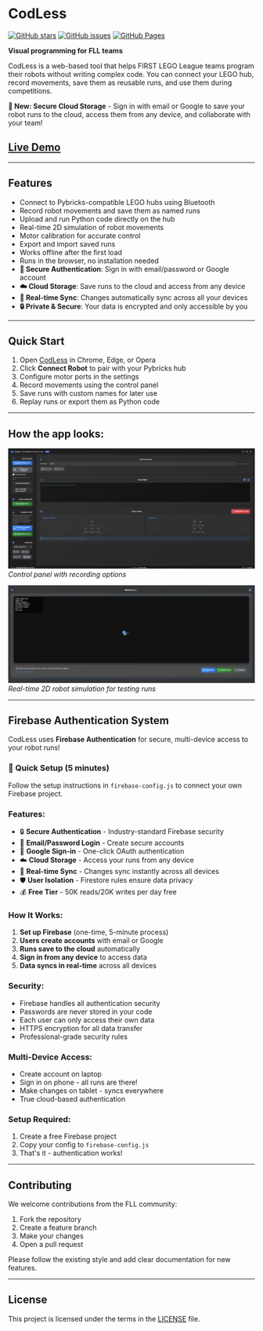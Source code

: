 # CodLess

[![GitHub stars](https://img.shields.io/github/stars/rani367/CodLess?style=social)](https://github.com/rani367/CodLess)
[![GitHub issues](https://img.shields.io/github/issues/rani367/CodLess)](https://github.com/rani367/CodLess/issues)
[![GitHub Pages](https://img.shields.io/badge/GitHub%20Pages-deployed-brightgreen)](https://rani367.github.io/CodLess/)

**Visual programming for FLL teams**

CodLess is a web-based tool that helps FIRST LEGO League teams program their robots without writing complex code. You can connect your LEGO hub, record movements, save them as reusable runs, and use them during competitions.

**🔐 New: Secure Cloud Storage** - Sign in with email or Google to save your robot runs to the cloud, access them from any device, and collaborate with your team!

## [Live Demo](https://rani367.github.io/CodLess/)

---

## Features

- Connect to Pybricks-compatible LEGO hubs using Bluetooth
- Record robot movements and save them as named runs
- Upload and run Python code directly on the hub
- Real-time 2D simulation of robot movements
- Motor calibration for accurate control
- Export and import saved runs
- Works offline after the first load
- Runs in the browser, no installation needed
- **🔐 Secure Authentication**: Sign in with email/password or Google account
- **☁️ Cloud Storage**: Save runs to the cloud and access from any device
- **🔄 Real-time Sync**: Changes automatically sync across all your devices
- **🔒 Private & Secure**: Your data is encrypted and only accessible by you

---

## Quick Start

1. Open [CodLess](https://rani367.github.io/CodLess/) in Chrome, Edge, or Opera
2. Click **Connect Robot** to pair with your Pybricks hub
3. Configure motor ports in the settings
4. Record movements using the control panel
5. Save runs with custom names for later use
6. Replay runs or export them as Python code

---

## How the app looks:

![Main Interface](screenshots/main-interface.png)  
*Control panel with recording options*

![2D Simulation](screenshots/robot-simulator.png)  
*Real-time 2D robot simulation for testing runs*

---

## Firebase Authentication System

CodLess uses **Firebase Authentication** for secure, multi-device access to your robot runs!

### 🚀 Quick Setup (5 minutes)
Follow the setup instructions in `firebase-config.js` to connect your own Firebase project.

### Features:
- 🔒 **Secure Authentication** - Industry-standard Firebase security
- 📧 **Email/Password Login** - Create secure accounts
- 🔐 **Google Sign-in** - One-click OAuth authentication
- ☁️ **Cloud Storage** - Access your runs from any device
- 🔄 **Real-time Sync** - Changes sync instantly across all devices
- 🛡️ **User Isolation** - Firestore rules ensure data privacy
- 💰 **Free Tier** - 50K reads/20K writes per day free

### How It Works:
1. **Set up Firebase** (one-time, 5-minute process)
2. **Users create accounts** with email or Google
3. **Runs save to the cloud** automatically
4. **Sign in from any device** to access data
5. **Data syncs in real-time** across all devices

### Security:
- Firebase handles all authentication security
- Passwords are never stored in your code
- Each user can only access their own data
- HTTPS encryption for all data transfer
- Professional-grade security rules

### Multi-Device Access:
- Create account on laptop
- Sign in on phone - all runs are there!
- Make changes on tablet - syncs everywhere
- True cloud-based authentication

### Setup Required:
1. Create a free Firebase project
2. Copy your config to `firebase-config.js`
3. That's it - authentication works!

---

## Contributing

We welcome contributions from the FLL community:

1. Fork the repository
2. Create a feature branch
3. Make your changes
4. Open a pull request

Please follow the existing style and add clear documentation for new features.

---

## License

This project is licensed under the terms in the [LICENSE](LICENSE) file.
